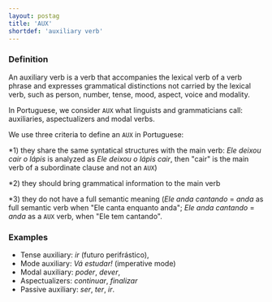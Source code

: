 ```yaml
---
layout: postag
title: 'AUX'
shortdef: 'auxiliary verb'
---
```


### Definition

An auxiliary verb is a verb that accompanies the lexical verb of a verb phrase and expresses grammatical distinctions not carried by the lexical verb, such as person, number, tense, mood, aspect, voice and modality.

In Portuguese, we consider `AUX` what linguists and grammaticians call: auxiliaries, aspectualizers and modal verbs.

We use three criteria to define an `AUX` in Portuguese:

*1) they share the same syntatical structures with the main verb: _Ele deixou cair o lápis_ is analyzed as _Ele deixou o lápis cair_, then "cair" is the main verb of a subordinate clause and not an `AUX`)

*2) they should bring grammatical information to the main verb

*3) they do not have a full semantic meaning (_Ele anda cantando_ = _anda_ as full semantic verb when "Ele canta enquanto anda"; _Ele anda cantando_ = _anda_  as a `AUX` verb, when "Ele tem cantando".



### Examples

- Tense auxiliary: _ir_ (futuro perifrástico),
- Mode auxiliary: _Vá estudar!_ (imperative mode)
- Modal auxiliary: _poder_, _dever_,
- Aspectualizers: _continuar_, _finalizar_
- Passive auxiliary: _ser_, _ter_, _ir_.
